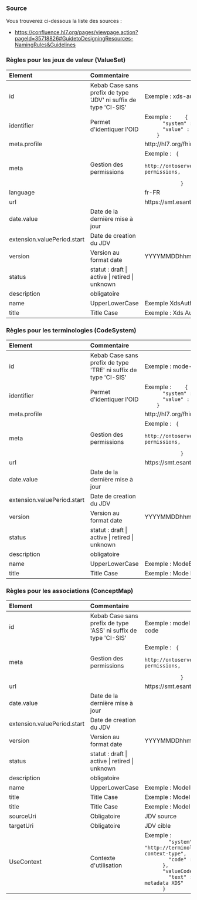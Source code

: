 ### Source 

Vous trouverez ci-dessous la liste des sources : 
- https://confluence.hl7.org/pages/viewpage.action?pageId=35718826#GuidetoDesigningResources-NamingRules&Guidelines


### Règles pour les   jeux de valeur  (ValueSet)


<table class="table table-bordered">
  <thead>
    <tr>
      <th style="text-align: left">Element</th>
      <th style="text-align: left">Commentaire</th>
      <th>Convention</th>
    </tr>
  </thead>
  <tbody>
    <tr>
      <td style="text-align: left">id</td>
      <td style="text-align: left">Kebab Case sans  prefix de type 'JDV' ni suffix de type 'CI-SIS' </td>
      <td>Exemple : xds-author-specialty</td>
    </tr>
    <tr>
      <td style="text-align: left">identifier</td>
      <td style="text-align: left">Permet d'identiquer  l'OID </td>
      <td>Exemple : <code>    {
      "system" : "urn:ietf:rfc:3986",
      "value" : "urn:oid:1.2.250.1.213.1.1.5.461"
    } </code></td>
    </tr>    
    <tr>
      <td style="text-align: left">meta.profile</td>
      <td style="text-align: left"></td>
      <td>http://hl7.org/fhir/StructureDefinition/shareablevalueset</td>
    </tr>
    <tr>
      <td style="text-align: left">meta</td>
      <td style="text-align: left">Gestion des permissions</td>
      <td>Exemple : <code> {
                "system": http://ontoserver.csiro.au/CodeSystem/ontoserver-permissions,
                "code": "nos.write"
            }</code></td>
    </tr>
    <tr>
      <td style="text-align: left">language</td>
      <td style="text-align: left"></td>
      <td>fr-FR</td>
    </tr>
    <tr>
      <td style="text-align: left">url</td>
      <td style="text-align: left"></td>
      <td>https://smt.esante.gouv.fr/fhir/ValueSet/{id}</td>
    </tr>
    <tr>
      <td style="text-align: left">date.value</td>
      <td style="text-align: left">Date de la dernière mise à jour</td>
      <td></td>
    </tr>    
    <tr>
      <td style="text-align: left">extension.valuePeriod.start</td>
      <td style="text-align: left">Date de creation du JDV</td>
      <td></td>
    </tr>        
    <tr>
      <td style="text-align: left">version</td>
      <td style="text-align: left">Version au format date</td>
      <td>YYYYMMDDhhmmss</td>
    </tr>
    <tr>
      <td style="text-align: left">status</td>
      <td style="text-align: left">statut : draft | active | retired | unknown</td>
      <td></td>
    </tr>
    <tr>
      <td style="text-align: left">description</td>
      <td style="text-align: left">obligatoire</td>
      <td></td>
    </tr>     
    <tr>
      <td style="text-align: left">name</td>
      <td style="text-align: left">UpperLowerCase</td>
      <td>Exemple XdsAuthorSpecialty</td>
    </tr>    
    <tr>
      <td style="text-align: left">title</td>
      <td style="text-align: left">Title Case</td>
      <td>Exemple : Xds Author Specialty</td>
    </tr>    
  </tbody>
</table>



### Règles pour les terminologies (CodeSystem) 


<table class="table table-bordered">
  <thead>
    <tr>
      <th style="text-align: left">Element</th>
      <th style="text-align: left">Commentaire</th>
      <th>Convention</th>
    </tr>
  </thead>
  <tbody>
    <tr>
      <td style="text-align: left">id</td>
      <td style="text-align: left">Kebab Case sans  prefix de type 'TRE' ni suffix de type 'CI-SIS' </td>
      <td>Exemple : mode-exercice</td>
    </tr>
    <tr>
      <td style="text-align: left">identifier</td>
      <td style="text-align: left">Permet d'identiquer  l'OID </td>
      <td>Exemple : <code>    {
      "system" : "urn:ietf:rfc:3986",
      "value" : "urn:oid:1.2.250.1.213.1.6.1.18"
    } </code></td>
    </tr>    
    <tr>
      <td style="text-align: left">meta.profile</td>
      <td style="text-align: left"></td>
      <td>http://hl7.org/fhir/StructureDefinition/shareablecodesystem</td>
    </tr>
    <tr>
      <td style="text-align: left">meta</td>
      <td style="text-align: left">Gestion des permissions</td>
      <td>Exemple : <code> {
                "system": http://ontoserver.csiro.au/CodeSystem/ontoserver-permissions,
                "code": "nos.write"
            }</code></td>
    </tr>
    <tr>
      <td style="text-align: left">url</td>
      <td style="text-align: left"></td>
      <td>https://smt.esante.gouv.fr/fhir/CodeSystem/{id}</td>
    </tr>
    <tr>
      <td style="text-align: left">date.value</td>
      <td style="text-align: left">Date de la dernière mise à jour</td>
      <td></td>
    </tr>    
    <tr>
      <td style="text-align: left">extension.valuePeriod.start</td>
      <td style="text-align: left">Date de creation du JDV</td>
      <td></td>
    </tr>        
    <tr>
      <td style="text-align: left">version</td>
      <td style="text-align: left">Version au format date</td>
      <td>YYYYMMDDhhmmss</td>
    </tr>
    <tr>
      <td style="text-align: left">status</td>
      <td style="text-align: left">statut : draft | active | retired | unknown</td>
      <td></td>
    </tr>
    <tr>
      <td style="text-align: left">description</td>
      <td style="text-align: left">obligatoire</td>
      <td></td>
    </tr>     
    <tr>
      <td style="text-align: left">name</td>
      <td style="text-align: left">UpperLowerCase</td>
      <td>Exemple :  ModeExercice</td>
    </tr>    
    <tr>
      <td style="text-align: left">title</td>
      <td style="text-align: left">Title Case</td>
      <td>Exemple : Mode Exercice</td>
    </tr>    
  </tbody>
</table>


### Règles pour les associations (ConceptMap) 


<table class="table table-bordered">
  <thead>
    <tr>
      <th style="text-align: left">Element</th>
      <th style="text-align: left">Commentaire</th>
      <th>Convention</th>
    </tr>
  </thead>
  <tbody>
    <tr>
      <td style="text-align: left">id</td>
      <td style="text-align: left">Kebab Case sans  prefix de type 'ASS' ni suffix de type 'CI-SIS' </td>
      <td>Exemple : model-document-cda-to-xds-format-code</td>
    </tr>
    <tr>
      <td style="text-align: left">meta</td>
      <td style="text-align: left">Gestion des permissions</td>
      <td>Exemple : <code> {
                "system": http://ontoserver.csiro.au/CodeSystem/ontoserver-permissions,
                "code": "nos.write"
            }</code></td>
    </tr>
    <tr>
      <td style="text-align: left">url</td>
      <td style="text-align: left"></td>
      <td>https://smt.esante.gouv.fr/fhir/ConceptMap/{id}</td>
    </tr>
    <tr>
      <td style="text-align: left">date.value</td>
      <td style="text-align: left">Date de la dernière mise à jour</td>
      <td></td>
    </tr>    
    <tr>
      <td style="text-align: left">extension.valuePeriod.start</td>
      <td style="text-align: left">Date de creation du JDV</td>
      <td></td>
    </tr>        
    <tr>
      <td style="text-align: left">version</td>
      <td style="text-align: left">Version au format date</td>
      <td>YYYYMMDDhhmmss</td>
    </tr>
    <tr>
      <td style="text-align: left">status</td>
      <td style="text-align: left">statut : draft | active | retired | unknown</td>
      <td></td>
    </tr>
    <tr>
      <td style="text-align: left">description</td>
      <td style="text-align: left">obligatoire</td>
      <td></td>
    </tr>     
    <tr>
      <td style="text-align: left">name</td>
      <td style="text-align: left">UpperLowerCase</td>
      <td>Exemple :  ModelDocumentCdaToXdsFormatCode</td>
    </tr>    
    <tr>
      <td style="text-align: left">title</td>
      <td style="text-align: left">Title Case</td>
      <td>Exemple : Model Document Cda To Xds Format Code</td>
    </tr>   
    <tr>
      <td style="text-align: left">title</td>
      <td style="text-align: left">Title Case</td>
      <td>Exemple : Model Document Cda To Xds Format Code</td>
    </tr>    
    <tr>
      <td style="text-align: left">sourceUri</td>
      <td style="text-align: left">Obligatoire</td>
      <td>JDV source</td>
    </tr>        
    <tr>
      <td style="text-align: left">targetUri</td>
      <td style="text-align: left">Obligatoire</td>
      <td>JDV cible</td>
    </tr>          
    <tr>
      <td style="text-align: left">UseContext</td>
      <td style="text-align: left">Contexte d'utilisation</td>
      <td>Exemple :  <code>      "code" : {
        "system" : "http://terminology.hl7.org/CodeSystem/usage-context-type",
        "code" : "task"
      },
      "valueCodeableConcept" : {
        "text" : "Pour la constitution des metadata XDS"
      } </code></td>
    </tr>        

    
  </tbody>

  
</table>





